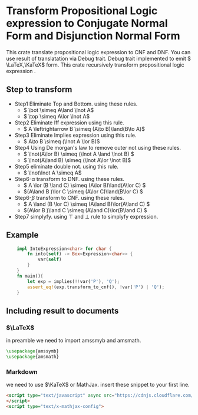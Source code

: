 <script type="text/javascript" async src="https://cdnjs.cloudflare.com/ajax/libs/mathjax/2.7.7/MathJax.js?config=TeX-MML-AM_CHTML">
</script>
<script type="text/x-mathjax-config">
 MathJax.Hub.Config({
 tex2jax: {
 inlineMath: [['$', '$'] ],
 displayMath: [ ['$$','$$'], ["\\[","\\]"] ]
 }
 });
</script>

# Transform Propositional Logic expression to Conjugate Normal Form and Disjunction Normal Form

This crate translate propositional logic expression to CNF and DNF. You can use result of translatation via Debug trait.
Debug trait implemented to emit $ \LaTeX,\KaTeX$ form.
This crate recursively transform propositional logic expression .

## Step to transform

* Step1 Eliminate Top and Bottom.
using these rules.
  * $ \bot \simeq A\land \lnot A$
  * $ \top \simeq A\lor \lnot A$
* Step2 Eliminate Iff expression
using this rule.
  * $ A \leftrightarrow B \simeq (A\to B)\land(B\to A)$
* Step3 Eliminate Implies expression
using this rule.
  * $ A\to B \simeq (\lnot A \lor B)$  
* Step4 Using De morgan's law to remove outer not
  using these rules.
  * $ \lnot(A\lor B) \simeq (\lnot A \land \lnot B) $
  * $ \lnot(A\land B) \simeq (\lnot A\lor \lnot B)$
* Step5 eliminate double not.
  using this rule.
  * $ \lnot\lnot A \simeq A$
* Step6-$\alpha$ transform to DNF.
  using these rules.
  * $ A \lor (B \land C) \simeq (A\lor B)\land(A\lor C) $
  * $(A\land B )\lor  C \simeq (A\lor C)\land(B\lor C) $
* Step6-$\beta$ transform to CNF.
  using these rules.
  * $ A \land (B \lor C) \simeq (A\land B)\lor(A\land C) $
  * $(A\lor B )\land  C \simeq (A\land C)\lor(B\land C) $
* Step7 simplyfy.
  using $\top$ and $\bot$ rule to simplyfy expression.

## Example

```rust
    impl IntoExpression<char> for char {
        fn into(self) -> Box<Expression<char>> {
            var(self)
        }
    }
    fn main(){
        let exp = implies(!!var('P'), 'Q');
        assert_eq!(exp.transform_to_cnf(), !var('P') | 'Q');
    }
```

## Including result to documents

### $\LaTeX$

in preamble we need to import amssmyb and amsmath.

```latex
\usepackage{amssymb}
\usepackage{amsmath}
```

### Markdown

we need to use $\KaTeX$ or MathJax. insert these snippet to your first line.

```html
<script type="text/javascript" async src="https://cdnjs.cloudflare.com/ajax/libs/mathjax/2.7.7/MathJax.js?config=TeX-MML-AM_CHTML">
</script>
<script type="text/x-mathjax-config">
```
